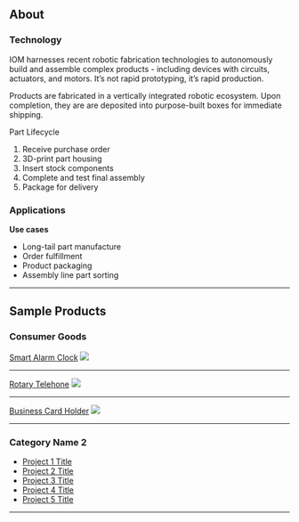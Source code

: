 ## About


### Technology
IOM harnesses recent robotic fabrication technologies to autonomously build and assemble complex products - including devices with circuits, actuators, and motors. It’s not rapid prototyping, it’s rapid production. 

Products are fabricated in a vertically integrated robotic ecosystem. Upon completion, they are are deposited into purpose-built boxes for immediate shipping. 

Part Lifecycle
1. Receive purchase order 
2. 3D-print part housing
3. Insert stock components 
4. Complete and test final assembly
5. Package for delivery

### Applications
**Use cases**
- Long-tail part manufacture
- Order fulfillment
- Product packaging
- Assembly line part sorting

---

## Sample Products


### Consumer Goods

[Smart Alarm Clock](https://www.reggieraye.com/smart-alarm-clock)
<img src="images/dummy_thumbnail.jpg?raw=true"/>

---
[Rotary Telehone](https://www.reggieraye.com/resistance-phone)
<img src="images/dummy_thumbnail.jpg?raw=true"/>

---
[Business Card Holder](https://www.reggieraye.com/card-holder)
<img src="images/dummy_thumbnail.jpg?raw=true"/>

---

### Category Name 2

- [Project 1 Title](http://example.com/)
- [Project 2 Title](http://example.com/)
- [Project 3 Title](http://example.com/)
- [Project 4 Title](http://example.com/)
- [Project 5 Title](http://example.com/)

---





<!-- <p style="font-size:11px">Page template forked from <a href="https://github.com/evanca/quick-portfolio">evanca</a></p> -->
<!-- Remove above link if you don't want to attibute -->
